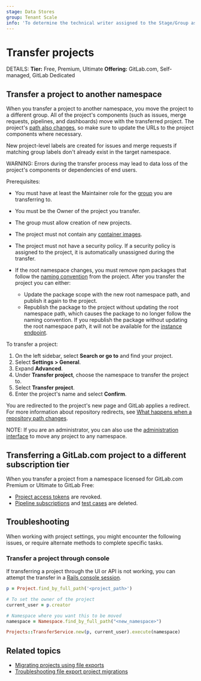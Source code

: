 ```yaml
---
stage: Data Stores
group: Tenant Scale
info: 'To determine the technical writer assigned to the Stage/Group associated with this page, see https://handbook.gitlab.com/handbook/product/ux/technical-writing/#assignments'
---
```


# Transfer projects

DETAILS:
**Tier:** Free, Premium, Ultimate
**Offering:** GitLab.com, Self-managed, GitLab Dedicated

## Transfer a project to another namespace

When you transfer a project to another namespace, you move the project to a different group.
All of the project's components (such as issues, merge requests, pipelines, and dashboards)
move with the transferred project.
The project's [path also changes](../repository/index.md#repository-path-changes), so make sure to update the URLs to the project components where necessary.

New project-level labels are created for issues and merge requests if matching group labels don't already exist in the target namespace.

WARNING:
Errors during the transfer process may lead to data loss of the project's components or dependencies of end users.

Prerequisites:

- You must have at least the Maintainer role for the [group](../../group/index.md#create-a-group) you are transferring to.
- You must be the Owner of the project you transfer.
- The group must allow creation of new projects.
- The project must not contain any [container images](../../packages/container_registry/index.md#move-or-rename-container-registry-repositories).
- The project must not have a security policy.
  If a security policy is assigned to the project, it is automatically unassigned during the transfer.
- If the root namespace changes, you must remove npm packages that follow the [naming convention](../../../user/packages/npm_registry/index.md#naming-convention) from the project.
  After you transfer the project you can either:

  - Update the package scope with the new root namespace path, and publish it again to the project.
  - Republish the package to the project without updating the root namespace path, which causes the package to no longer follow the naming convention.
    If you republish the package without updating the root namespace path, it will not be available for the [instance endpoint](../../../user/packages/npm_registry/index.md#install-from-an-instance).

To transfer a project:

1. On the left sidebar, select **Search or go to** and find your project.
1. Select **Settings > General**.
1. Expand **Advanced**.
1. Under **Transfer project**, choose the namespace to transfer the project to.
1. Select **Transfer project**.
1. Enter the project's name and select **Confirm**.

You are redirected to the project's new page and GitLab applies a redirect. For more information about repository redirects, see [What happens when a repository path changes](../repository/index.md#repository-path-changes).

NOTE:
If you are an administrator, you can also use the [administration interface](../../../administration/admin_area.md#administering-projects)
to move any project to any namespace.

## Transferring a GitLab.com project to a different subscription tier

When you transfer a project from a namespace licensed for GitLab.com Premium or Ultimate to GitLab Free:

- [Project access tokens](../../../user/project/settings/project_access_tokens.md) are revoked.
- [Pipeline subscriptions](../../../ci/pipelines/index.md#trigger-a-pipeline-when-an-upstream-project-is-rebuilt)
  and [test cases](../../../ci/test_cases/index.md) are deleted.

## Troubleshooting

When working with project settings, you might encounter the following issues, or require alternate methods to complete specific tasks.

### Transfer a project through console

If transferring a project through the UI or API is not working, you can attempt the transfer in a [Rails console session](../../../administration/operations/rails_console.md#starting-a-rails-console-session).

```ruby
p = Project.find_by_full_path('<project_path>')

# To set the owner of the project
current_user = p.creator

# Namespace where you want this to be moved
namespace = Namespace.find_by_full_path("<new_namespace>")

Projects::TransferService.new(p, current_user).execute(namespace)
```

## Related topics

- [Migrating projects using file exports](import_export.md)
- [Troubleshooting file export project migrations](import_export_troubleshooting.md)
